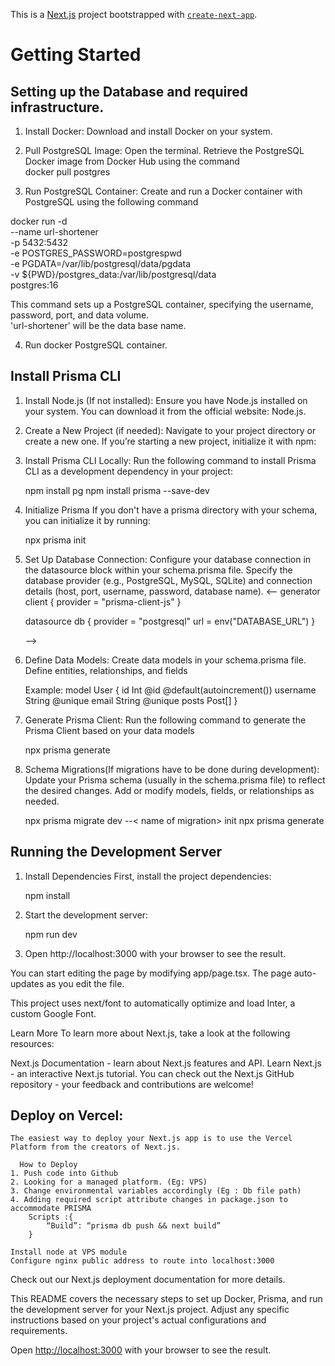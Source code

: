 This is a [Next.js](https://nextjs.org/) project bootstrapped with [`create-next-app`](https://github.com/vercel/next.js/tree/canary/packages/create-next-app).

# Getting Started

## Setting up the Database and required infrastructure.

1. Install Docker: Download and install Docker on your system.
2. Pull PostgreSQL Image: Open the terminal. Retrieve the PostgreSQL Docker image from Docker Hub using the command \
   docker pull postgres

3. Run PostgreSQL Container: Create and run a Docker container with PostgreSQL using the following command

  docker run -d \
    --name url-shortener \
    -p 5432:5432 \
    -e POSTGRES_PASSWORD=postgrespwd \
    -e PGDATA=/var/lib/postgresql/data/pgdata \
    -v ${PWD}/postgres_data:/var/lib/postgresql/data \
    postgres:16
    
  This command sets up a PostgreSQL container, specifying the username, password, port, and data volume. \
  'url-shortener' will be the data base name. 

4. Run docker PostgreSQL container.

## Install Prisma CLI

1. Install Node.js (If not installed): Ensure you have Node.js installed on your system. You can download it from the official website: Node.js.
2. Create a New Project (if needed): Navigate to your project directory or create a new one. If you’re starting a new project, initialize it with npm:
3. Install Prisma CLI Locally:
   Run the following command to install Prisma CLI as a development dependency in your project:
   
   npm install pg
   npm install prisma --save-dev

4. Initialize Prisma
   If you don't have a prisma directory with your schema, you can initialize it by running:

   npx prisma init

5. Set Up Database Connection:
   Configure your database connection in the datasource block within your schema.prisma file.
   Specify the database provider (e.g., PostgreSQL, MySQL, SQLite) and connection details (host, port, username, password, database name).
  <--
    generator client {
      provider = "prisma-client-js"
    }
    
    datasource db {
      provider = "postgresql"
      url      = env("DATABASE_URL")
    }

   -->

6. Define Data Models:
   Create data models in your schema.prisma file. Define entities, relationships, and fields

   Example:
     model User {
        id       Int      @id @default(autoincrement())
        username String   @unique
        email    String   @unique
        posts    Post[]
      }

7. Generate Prisma Client:
   Run the following command to generate the Prisma Client based on your data models

   npx prisma generate

8. Schema Migrations(If migrations have to be done during development):
   Update your Prisma schema (usually in the schema.prisma file) to reflect the desired changes. Add or modify models, fields, or relationships as needed.

   npx prisma migrate dev --< name of migration> init
   npx prisma generate
   


 ## Running the Development Server
  
  1. Install Dependencies
     First, install the project dependencies:
  
      npm install
  
  2. Start the development server:
  
      npm run dev
  
  3. Open http://localhost:3000 with your browser to see the result.
  
  You can start editing the page by modifying app/page.tsx. The page auto-updates as you edit the file.
  
  This project uses next/font to automatically optimize and load Inter, a custom Google Font.
  
  Learn More
  To learn more about Next.js, take a look at the following resources:
  
  Next.js Documentation - learn about Next.js features and API.
  Learn Next.js - an interactive Next.js tutorial.
  You can check out the Next.js GitHub repository - your feedback and contributions are welcome!
  
  ## Deploy on Vercel:
    The easiest way to deploy your Next.js app is to use the Vercel Platform from the creators of Next.js.

      How to Deploy
    1. Push code into Github
    2. Looking for a managed platform. (Eg: VPS)
    3. Change environmental variables accordingly (Eg : Db file path)
    4. Adding required script attribute changes in package.json to accommodate PRISMA
      	Scripts :{
      		“Build”: “prisma db push && next build”
      	}
    
    Install node at VPS module
    Configure nginx public address to route into localhost:3000

  Check out our Next.js deployment documentation for more details.
  
  This README covers the necessary steps to set up Docker, Prisma, and run the development server for your Next.js project. Adjust any specific instructions based on your project's actual configurations and requirements.
  
  
  Open [http://localhost:3000](http://localhost:3000) with your browser to see the result.
